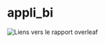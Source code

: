 # appli_bi

![Liens vers le rapport overleaf](https://fr.overleaf.com/project/5e468dfd8af67800012510b5)
